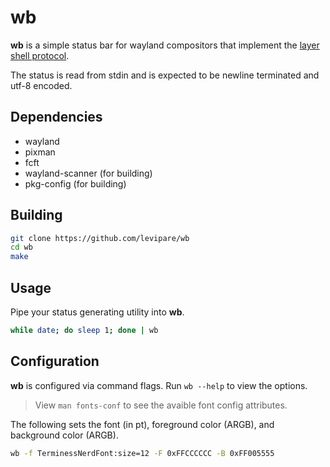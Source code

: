 # wb
**wb** is a simple status bar for wayland compositors that implement the [layer shell protocol](https://wayland.app/protocols/wlr-layer-shell-unstable-v1#compositor-support).

The status is read from stdin and is expected to be newline terminated and utf-8 encoded.

## Dependencies
- wayland
- pixman
- fcft
- wayland-scanner (for building)
- pkg-config (for building)

## Building
```sh
git clone https://github.com/levipare/wb
cd wb
make
```

## Usage
Pipe your status generating utility into **wb**.
```sh
while date; do sleep 1; done | wb
```

## Configuration
**wb** is configured via command flags. Run `wb --help` to view the options.
> View `man fonts-conf` to see the avaible font config attributes.

The following sets the font (in pt), foreground color (ARGB), and background color (ARGB).
```sh
wb -f TerminessNerdFont:size=12 -F 0xFFCCCCCC -B 0xFF005555
```
